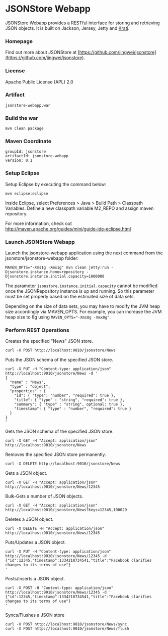# JSONStore Webapp

JSONStore Webapp provides a RESTful interface for storing and retrieving JSON objects.
It is built on Jackson, Jersey, Jetty and [Krati](http://sna-projects.com/krati/).

### Homepage

Find out more about JSONStore at [https://github.com/jingwei/jsonstore](https://github.com/jingwei/jsonstore).

### License

Apache Public License (APL) 2.0

### Artifact

    jsonstore-webapp.war

### Build the war

    mvn clean package

### Maven Coordinate

    groupId: jsonstore
    artifactId: jsonstore-webapp
    version: 0.1

### Setup Eclipse

Setup Eclipse by executing the command below:

    mvn eclipse:eclipse

Inside Eclipse, select Preferences > Java > Build Path > Classpath Variables. Define a new classpath variable M2_REPO and assign maven repository.

For more information, check out http://maven.apache.org/guides/mini/guide-ide-eclipse.html

### Launch JSONStore Webapp 

Launch the jsonstore-webapp application using the next command from the jsonstore/jsonstore-webapp folder:

    MAVEN_OPTS="-Xms1g -Xmx1g" mvn clean jetty:run -Djsonstore.instance.home=repository -Djsonstore.instance.initial.capacity=1000000

The parameter <code>jsonstore.instance.initial.capacity</code> cannot be modified once the JSONRepository instance is up and running.
So this parameter must be set properly based on the estimated size of data sets.

Depending on the size of data sets, you may have to modify the JVM heap size accordingly via MAVEN_OPTS.
For example, you can increase the JVM heap size to 8g using <code>MAVEN_OPTS="-Xms8g -Xmx8g"</code>.

### Perform REST Operations

Creates the specified "News" JSON store.

    curl -X POST http://localhost:9010/jsonstore/News

Puts the JSON schema of the specified JSON store.

    curl -X PUT -H "Content-type: application/json" http://localhost:9010/jsonstore/News -d '
    {
      "name" : "News",
      "type" : "object",
      "properties" : {
        "id": { "type": "number", "required": true },
        "title": { "type" : "string", "required": true },
        "summary": { "type" : "string", optional: true },
        "timestamp": { "type" : "number", "required": true }
      }
    }
    '

Gets the JSON schema of the specified JSON store.

    curl -X GET -H "Accept: application/json" http://localhost:9010/jsonstore/News

Removes the specified JSON store permanently.

    curl -X DELETE http://localhost:9010/jsonstore/News

Gets a JSON object.

    curl -X GET -H "Accept: application/json" http://localhost:9010/jsonstore/News/12345

Bulk-Gets a number of JSON objects.

    curl -X GET -H "Accept: application/json" http://localhost:9010/jsonstore/News?keys=12345,100029

Deletes a JSON object.

    curl -X DELETE -H "Accept: application/json" http://localhost:9010/jsonstore/News/12345

Puts/Updates a JSON object.

    curl -X PUT -H "Content-type: application/json" http://localhost:9010/jsonstore/News/12345 -d '
    {"id":12345,"timestamp":1334210734541,"title":"Facebook clarifies changes to its terms of use"}
    '

Posts/Inserts a JSON object.

    curl -X POST -H "Content-type: application/json" http://localhost:9010/jsonstore/News/12345 -d '
    {"id":12345,"timestamp":1334210734541,"title":"Facebook clarifies changes to its terms of use"}
    '

Syncs/Flushes a JSON store

    curl -X POST http://localhost:9010/jsonstore/News/sync
    curl -X POST http://localhost:9010/jsonstore/News/flush

